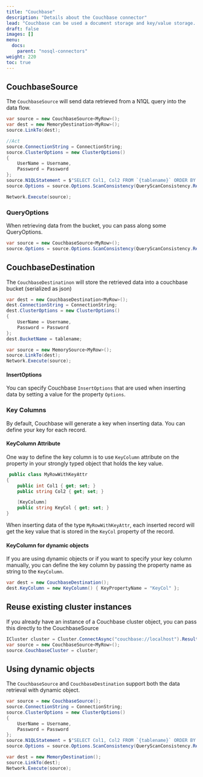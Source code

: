 ```yaml
---
title: "Couchbase"
description: "Details about the Couchbase connector"
lead: "Couchbase can be used a document storage and key/value storage. This article will give you an overview of the Couchbase connectors for ETLBox."
draft: false
images: []
menu:
  docs:
    parent: "nosql-connectors"
weight: 220
toc: true
---
```


## CouchbaseSource

The `CouchbaseSource` will send data retrieved from a N1QL query into the data flow.

```C#
var source = new CouchbaseSource<MyRow>();
var dest = new MemoryDestination<MyRow>();
source.LinkTo(dest);

//Act
source.ConnectionString = ConnectionString;
source.ClusterOptions = new ClusterOptions()
{
    UserName = Username,
    Password = Password
};
source.N1QLStatement = $"SELECT Col1, Col2 FROM `{tablename}` ORDER BY Col1";
source.Options = source.Options.ScanConsistency(QueryScanConsistency.RequestPlus);

Network.Execute(source);
```

### QueryOptions

When retrieving data from the bucket, you can pass along some QueryOptions.

```C#
var source = new CouchbaseSource<MyRow>();
source.Options = source.Options.ScanConsistency(QueryScanConsistency.RequestPlus);
```

## CouchbaseDestination

The `CouchbaseDestinatinon` will store the retrieved data into a couchbase bucket (serialized as json)

```C#
var dest = new CouchbaseDestination<MyRow>();
dest.ConnectionString = ConnectionString;
dest.ClusterOptions = new ClusterOptions()
{
    UserName = Username,
    Password = Password
};
dest.BucketName = tablename;

var source = new MemorySource<MyRow>();
source.LinkTo(dest);
Network.Execute(source);
```

#### InsertOptions

You can specify Couchbase `InsertOptions` that are used when inserting data by setting a value for the property `Options`.

### Key Columns

By default, Couchbase will generate a key when inserting data. You can define your key for each record.

#### KeyColumn Attribute

One way to define the key column is to use `KeyColumn` attribute on the property in your strongly typed object that holds the key value.

```C#
 public class MyRowWithKeyAttr
{
    public int Col1 { get; set; }
    public string Col2 { get; set; }

    [KeyColumn]
    public string KeyCol { get; set; }
}
```

When inserting data of the type `MyRowWithKeyAttr`, each inserted record will get the key value that is stored in the `KeyCol` property of the record.

#### KeyColumn for dynamic objects

If you are using dynamic objects or if you want to specify your key column manually, you can define the key column by passing the property name as string to the `KeyColumn`.

```C#
var dest = new CouchbaseDestination();
dest.KeyColumn = new KeyColumn() { KeyPropertyName = "KeyCol" };
```

## Reuse existing cluster instances

If you already have an instance of a Couchbase cluster object, you can pass this directly to the CouchbaseSource

```C#
ICluster cluster = Cluster.ConnectAsync("couchbase://localhost").Result;
var source = new CouchbaseSource<MyRow>();
source.CouchbaseCluster = cluster;
```

## Using dynamic objects

The `CouchbaseSource` and `CouchbaseDestination` support both the data retrieval with dynamic object.

```C#
var source = new CouchbaseSource();
source.ConnectionString = ConnectionString;
source.ClusterOptions = new ClusterOptions()
{
    UserName = Username,
    Password = Password
};
source.N1QLStatement = $"SELECT Col1, Col2 FROM `{tablename}` ORDER BY Col1";
source.Options = source.Options.ScanConsistency(QueryScanConsistency.RequestPlus);

var dest = new MemoryDestination();
source.LinkTo(dest);
Network.Execute(source);
```
